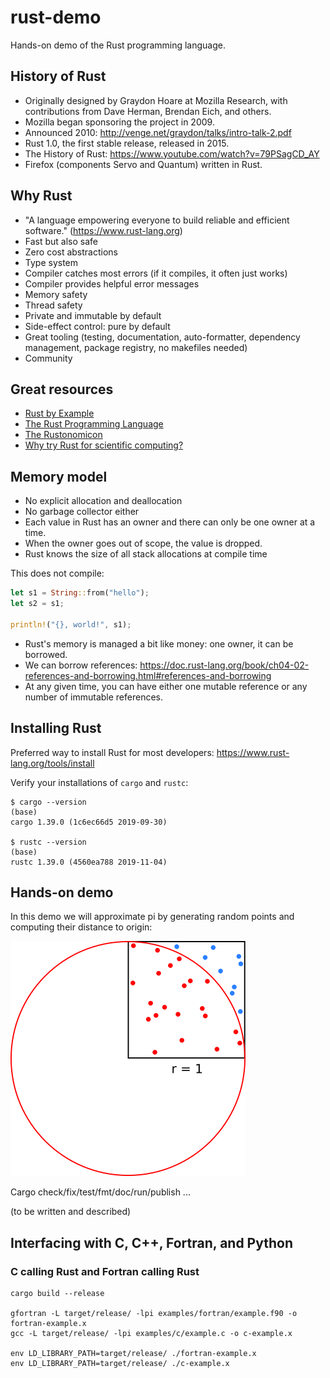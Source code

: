 

# rust-demo

Hands-on demo of the Rust programming language.


## History of Rust

- Originally designed by Graydon Hoare at Mozilla Research, with contributions from Dave Herman, Brendan Eich, and others.
- Mozilla began sponsoring the project in 2009.
- Announced 2010: http://venge.net/graydon/talks/intro-talk-2.pdf
- Rust 1.0, the first stable release, released in 2015.
- The History of Rust: https://www.youtube.com/watch?v=79PSagCD_AY
- Firefox (components Servo and Quantum) written in Rust.


## Why Rust

- "A language empowering everyone to build reliable and efficient software." (https://www.rust-lang.org)
- Fast but also safe
- Zero cost abstractions
- Type system
- Compiler catches most errors (if it compiles, it often just works)
- Compiler provides helpful error messages
- Memory safety
- Thread safety
- Private and immutable by default
- Side-effect control: pure by default
- Great tooling (testing, documentation, auto-formatter, dependency management, package registry, no makefiles needed)
- Community


## Great resources

- [Rust by Example](https://doc.rust-lang.org/rust-by-example/)
- [The Rust Programming Language](https://doc.rust-lang.org/book/)
- [The Rustonomicon](https://doc.rust-lang.org/nomicon/)
- [Why try Rust for scientific computing?](https://erambler.co.uk/blog/why-give-rust-a-try/)


## Memory model

- No explicit allocation and deallocation
- No garbage collector either
- Each value in Rust has an owner and there can only be one owner at a time.
- When the owner goes out of scope, the value is dropped.
- Rust knows the size of all stack allocations at compile time

This does not compile:
```rust
let s1 = String::from("hello");
let s2 = s1;

println!("{}, world!", s1);
```

- Rust's memory is managed a bit like money: one owner, it can be borrowed.
- We can borrow references: https://doc.rust-lang.org/book/ch04-02-references-and-borrowing.html#references-and-borrowing
- At any given time, you can have either one mutable reference or any number of immutable references.


## Installing Rust

Preferred way to install Rust for most developers: https://www.rust-lang.org/tools/install

Verify your installations of `cargo` and `rustc`:
```
$ cargo --version                                                                                                                                      (base)
cargo 1.39.0 (1c6ec66d5 2019-09-30)

$ rustc --version                                                                                                                                      (base)
rustc 1.39.0 (4560ea788 2019-11-04)
```


## Hands-on demo

In this demo we will approximate pi by generating random points and computing
their distance to origin:

![random points](img/darts.png)

Cargo check/fix/test/fmt/doc/run/publish ...

(to be written and described)


## Interfacing with C, C++, Fortran, and Python

### C calling Rust and Fortran calling Rust

```
cargo build --release

gfortran -L target/release/ -lpi examples/fortran/example.f90 -o fortran-example.x
gcc -L target/release/ -lpi examples/c/example.c -o c-example.x

env LD_LIBRARY_PATH=target/release/ ./fortran-example.x
env LD_LIBRARY_PATH=target/release/ ./c-example.x
```
